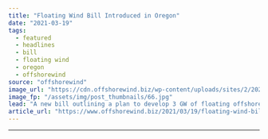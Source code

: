 ```yaml
---
title: "Floating Wind Bill Introduced in Oregon"
date: "2021-03-19"
tags: 
  - featured
  - headlines
  - bill
  - floating wind
  - oregon
  - offshorewind
source: "offshorewind"
image_url: "https://cdn.offshorewind.biz/wp-content/uploads/sites/2/2020/07/03135400/JDR_WindFloat-Atlantic.jpg"
image_fp: "/assets/img/post_thumbnails/66.jpg"
lead: "A new bill outlining a plan to develop 3 GW of floating offshore wind"
article_url: "https://www.offshorewind.biz/2021/03/19/floating-wind-bill-introduced-in-oregon/"
---
```


---
